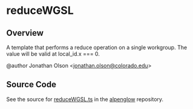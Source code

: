 # reduceWGSL

## Overview

A template that performs a reduce operation on a single workgroup. The value will be valid at local_id.x === 0.

@author Jonathan Olson &lt;jonathan.olson@colorado.edu&gt;



## Source Code

See the source for [reduceWGSL.ts](https://github.com/phetsims/alpenglow/blob/main/js/webgpu/wgsl/gpu/reduceWGSL.ts) in the [alpenglow](https://github.com/phetsims/alpenglow) repository.
